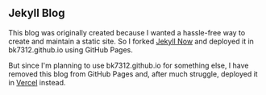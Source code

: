 ## Jekyll Blog

This blog was originally created because I wanted a hassle-free way to create and maintain a static site. So I forked [Jekyll Now](https://github.com/barryclark/jekyll-now) and deployed it in bk7312.github.io using GitHub Pages.

But since I'm planning to use bk7312.github.io for something else, I have removed this blog from GitHub Pages and, after much struggle, deployed it in [Vercel](https://bk-jekyll-blog.vercel.app/) instead. 
